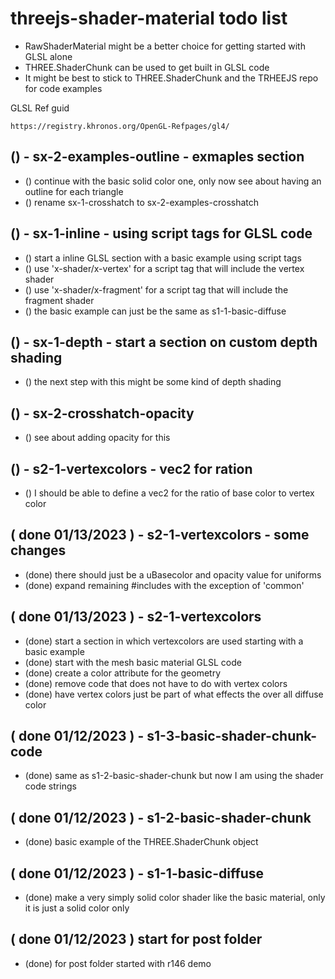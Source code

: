 # threejs-shader-material todo list

* RawShaderMaterial might be a better choice for getting started with GLSL alone
* THREE.ShaderChunk can be used to get built in GLSL code
* It might be best to stick to THREE.ShaderChunk and the TRHEEJS repo for code examples

GLSL Ref guid

```
https://registry.khronos.org/OpenGL-Refpages/gl4/
```

<!-- Section ideas -->

## () - sx-2-examples-outline - exmaples section
* () continue with the basic solid color one, only now see about having an outline for each triangle
* () rename sx-1-crosshatch to sx-2-examples-crosshatch

## () - sx-1-inline - using script tags for GLSL code
* () start a inline GLSL section with a basic example using script tags
* () use 'x-shader/x-vertex' for a script tag that will include the vertex shader
* () use 'x-shader/x-fragment' for a script tag that will include the fragment shader
* () the basic example can just be the same as s1-1-basic-diffuse

## () - sx-1-depth - start a section on custom depth shading
* () the next step with this might be some kind of depth shading

<!-- NEXT -->

## () - sx-2-crosshatch-opacity
* () see about adding opacity for this

## () - s2-1-vertexcolors - vec2 for ration
* () I should be able to define a vec2 for the ratio of base color to vertex color

<!-- DONE -->

## ( done 01/13/2023 ) - s2-1-vertexcolors - some changes
* (done) there should just be a uBasecolor and opacity value for uniforms
* (done) expand remaining #includes with the exception of 'common'

## ( done 01/13/2023 ) - s2-1-vertexcolors
* (done) start a section in which vertexcolors are used starting with a basic example
* (done) start with the mesh basic material GLSL code
* (done) create a color attribute for the geometry
* (done) remove code that does not have to do with vertex colors
* (done) have vertex colors just be part of what effects the over all diffuse color

## ( done 01/12/2023 ) - s1-3-basic-shader-chunk-code
* (done) same as s1-2-basic-shader-chunk but now I am using the shader code strings

## ( done 01/12/2023 ) - s1-2-basic-shader-chunk
* (done) basic example of the THREE.ShaderChunk object

## ( done 01/12/2023 ) - s1-1-basic-diffuse
* (done) make a very simply solid color shader like the basic material, only it is just a solid color only

## ( done 01/12/2023 ) start for post folder
* (done) for post folder started with r146 demo
